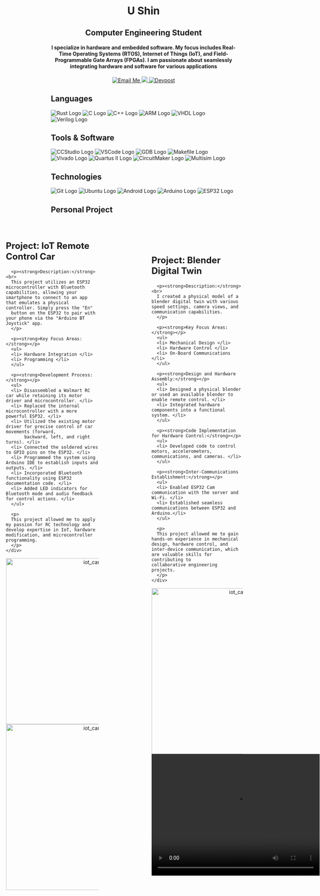 <!-- ------------------------------- Headers ------------------------------- -->

<h1 align="center"> </h1>
<h1 align="center"> U Shin </h1>
<h2 align="center"> Computer Engineering Student </h2>

<h4 align="center">  I specialize in hardware and embedded software. My focus includes Real-Time Operating Systems (RTOS), Internet of Things (IoT), and Field-Programmable Gate Arrays (FPGAs). I am passionate about seamlessly integrating hardware and software for various applications </h4>

<!-- ------------------------------- Socials ------------------------------- -->

<p align="center">
  <a href="mailto:ushin@buffalo.edu" style="margin: 0">
    <img src="https://img.shields.io/badge/Email%20Me-blue?style=for-the-badge&logo=gmail" alt="Email Me">
  </a>

  <a href="https://www.linkedin.com/in/u-shin" rel="nofollow" style="margin: 0">
    <img src="https://img.shields.io/badge/LinkedIn-0077B5?style=for-the-badge&logo=linkedin&logoColor=white">
  </a>

  <a href="https://devpost.com/ushin404?ref_content=user-portfolio&ref_feature=portfolio&ref_medium=global-nav" style="margin: 0">
    <img src="https://img.shields.io/badge/Devpost-blue?style=for-the-badge&logo=devpost" alt="Devpost">
  </a>
</p>

## Languages
![Rust Logo](https://img.shields.io/badge/Rust-000000?style=for-the-badge&logo=rust&logoColor=white)
![C Logo](https://img.shields.io/badge/C-00599C?style=for-the-badge&logo=c&logoColor=white)
![C++ Logo](https://img.shields.io/badge/C++-00599C?style=for-the-badge&logo=c%2B%2B&logoColor=white)
![ARM Logo](https://img.shields.io/badge/ARM-00979D?style=for-the-badge&logo=arm&logoColor=white)
![VHDL Logo](https://img.shields.io/badge/VHDL-543978?style=for-the-badge&logo=vhdl&logoColor=white)
![Verilog Logo](https://img.shields.io/badge/Verilog-0052CC?style=for-the-badge&logo=verilog&logoColor=white)

## Tools & Software
![CCStudio Logo](https://img.shields.io/badge/CCStudio-0078D4?style=for-the-badge&logo=ti&logoColor=white)
![VSCode Logo](https://img.shields.io/badge/VSCode-007ACC?style=for-the-badge&logo=visual-studio-code&logoColor=white)
![GDB Logo](https://img.shields.io/badge/GDB-F05032?style=for-the-badge&logo=gdb&logoColor=white)
![Makefile Logo](https://img.shields.io/badge/Makefile-000000?style=for-the-badge&logo=gnu-make&logoColor=white)
![Vivado Logo](https://img.shields.io/badge/Vivado-AC4144?style=for-the-badge&logo=xilinx&logoColor=white)
![Quartus II Logo](https://img.shields.io/badge/Quartus%20II-0081CD?style=for-the-badge&logo=altera&logoColor=white)
![CircuitMaker Logo](https://img.shields.io/badge/CircuitMaker-0043CE?style=for-the-badge&logo=altium&logoColor=white)
![Multisim Logo](https://img.shields.io/badge/Multisim-FF6600?style=for-the-badge&logo=national-instruments&logoColor=white)

## Technologies
![Git Logo](https://img.shields.io/badge/Git-F05032?style=for-the-badge&logo=git&logoColor=white)
![Ubuntu Logo](https://img.shields.io/badge/Ubuntu-E95420?style=for-the-badge&logo=ubuntu&logoColor=white)
![Android Logo](https://img.shields.io/badge/Android-3DDC84?style=for-the-badge&logo=android&logoColor=white)
![Arduino Logo](https://img.shields.io/badge/Arduino-00979D?style=for-the-badge&logo=arduino&logoColor=white)
![ESP32 Logo](https://img.shields.io/badge/ESP32-000000?style=for-the-badge&logo=esp32&logoColor=white)

## Personal Project

<!-- ------------------------------- Project 1 ------------------------------- -->

 <div style="display: flex; justify-content: center; align-items: center;">
    <div style="flex: 1; max-width: 50%; padding: 20px;">
      <h2 style="font-size: 24px;">Project: IoT Remote Control Car</h2>
      
      <p><strong>Description:</strong><br>
      This project utilizes an ESP32 microcontroller with Bluetooth capabilities, allowing your smartphone to connect to an app that emulates a physical controller. Simply press the "En"            
      button on the ESP32 to pair with your phone via the "Arduino BT Joystick" app.
      </p>
      
      <p><strong>Key Focus Areas:</strong></p>
      <ul>
      <li> Hardware Integration </li>
      <li> Programming </li>
      </ul>
      
      <p><strong>Development Process:</strong></p>
      <ul>
      <li> Disassembled a Walmart RC car while retaining its motor driver and microcontroller. </li>
      <li> Replaced the internal microcontroller with a more powerful ESP32. </li>
      <li> Utilized the existing motor driver for precise control of car movements (forward,       
           backward, left, and right turns). </li>
      <li> Connected the soldered wires to GPIO pins on the ESP32. </li>
      <li> Programmed the system using Arduino IDE to establish inputs and outputs. </li>
      <li> Incorporated Bluetooth functionality using ESP32 documentation code. </li>
      <li> Added LED indicators for Bluetooth mode and audio feedback for control actions. </li>
      </ul>
  
      <p>
      This project allowed me to apply my passion for RC technology and develop expertise in IoT, hardware modification, and microcontroller programming.
      </p>
    </div>

  <div style="flex: 1; text-align: center;">
    <!-- Pictures go here -->
    <p align="center">
      <img src="https://github.com/ushin-cse/ushin-cse.github.io/assets/55006699/29d98a4a-fda4-4851-91d7-4c27af35682d" alt="iot_car" width="450">
      <img src="https://github.com/ushin-cse/ushin-cse.github.io/assets/55006699/0d615888-05a3-4e32-887d-4290270ac935" alt="iot_car" width="450">
    </p>
  </div>
</div>

<!-- ------------------------------- Project 2 ------------------------------- -->

<!-- ------------------------------- Project 3 ------------------------------- -->

  <div style="display: flex; justify-content: center; align-items: center;">
    <div style="flex: 1; max-width: 50%; padding: 20px;">
      <h2 style="font-size: 24px;">Project: Blender Digital Twin</h2>
      
      <p><strong>Description:</strong><br>
      I created a physical model of a blender digital twin with various speed settings, camera views, and communication capabilities.
      </p>
      
      <p><strong>Key Focus Areas:</strong></p>
      <ul>
      <li> Mechanical Design </li>
      <li> Hardware Control </li>
      <li> On-Board Communications </li>
      </ul>
      
      <p><strong>Design and Hardware Assembly:</strong></p>
      <ul>
      <li> Designed a physical blender or used an available blender to enable remote control. </li>
      <li> Integrated hardware components into a functional system. </li>
      </ul>
      
      <p><strong>Code Implementation for Hardware Control:</strong></p>
      <ul>
      <li> Developed code to control motors, accelerometers, communications, and cameras. </li>
      </ul>
  
      <p><strong>Inter-Communications Establishment:</strong></p>
      <ul>
      <li> Enabled ESP32 Cam communication with the server and Wi-Fi. </li>
      <li> Established seamless communications between ESP32 and Arduino.</li>
      </ul>
  
      <p>
      This project allowed me to gain hands-on experience in mechanical design, hardware control, and inter-device communication, which are valuable skills for contributing to        collaborative engineering projects.
      </p>
    </div>

  <div style="flex: 1; text-align: center;">
    <!-- Pictures go here -->
    <p align="center">
      <img src="https://github.com/ushin-cse/ushin-cse.github.io/assets/55006699/aed78695-dbe6-4600-9d63-341d8b7206a0" alt="iot_car" width="450">
      <video width="457" height="330" controls>
      <source src="https://github.com/ushin-cse/ushin-cse.github.io/assets/55006699/fa15ea39-5e31-4252-b0ad-a6a41c55ee50" type="video/mp4">
      </video>
    </p>
  </div>
</div>
